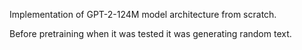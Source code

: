 Implementation of GPT-2-124M model architecture from scratch.

Before pretraining when it was tested it was generating random text.